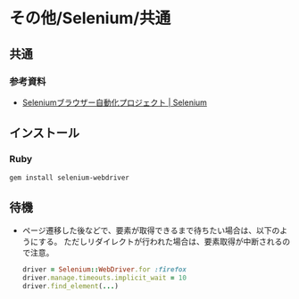 # その他/Selenium/共通

## 共通

### 参考資料

- [Seleniumブラウザー自動化プロジェクト | Selenium](https://www.selenium.dev/ja/documentation/)

## インストール

### Ruby

```bash
gem install selenium-webdriver
```

## 待機

- ページ遷移した後などで、要素が取得できるまで待ちたい場合は、以下のようにする。
  ただしリダイレクトが行われた場合は、要素取得が中断されるので注意。

  ```ruby
  driver = Selenium::WebDriver.for :firefox
  driver.manage.timeouts.implicit_wait = 10
  driver.find_element(...)
  ```
